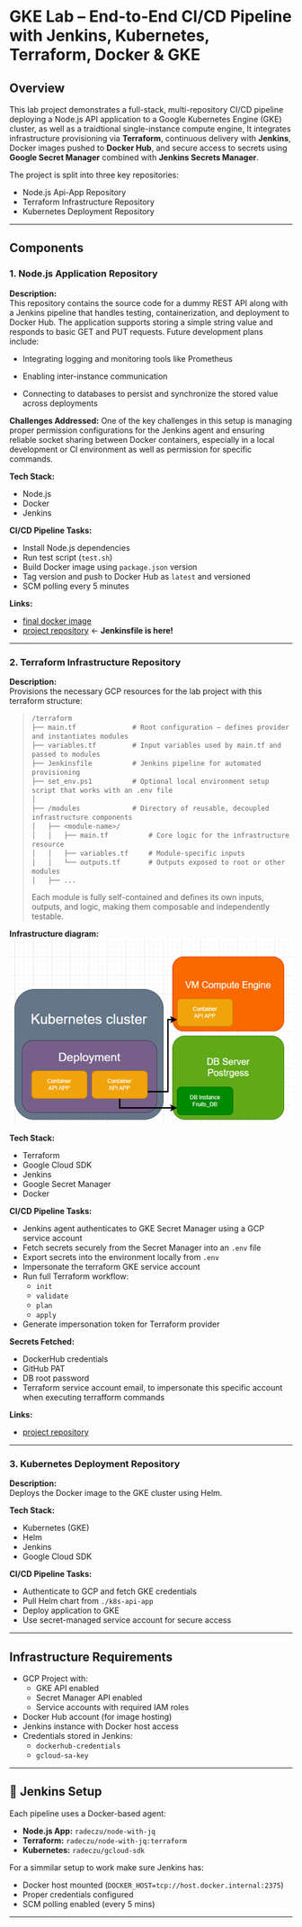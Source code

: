 # GKE Lab – End-to-End CI/CD Pipeline with Jenkins, Kubernetes, Terraform, Docker & GKE

## Overview

This lab project demonstrates a full-stack, multi-repository CI/CD pipeline deploying a Node.js API application to a Google Kubernetes Engine (GKE) cluster, as well as a traidtional single-instance compute engine, It integrates infrastructure provisioning via **Terraform**, continuous delivery with **Jenkins**, Docker images pushed to **Docker Hub**, and secure access to secrets using **Google Secret Manager** combined with **Jenkins Secrets Manager**.

The project is split into three key repositories:

- Node.js Api-App Repository
- Terraform Infrastructure Repository
- Kubernetes Deployment Repository

---

## Components

### 1. Node.js Application Repository

**Description:**  
This repository contains the source code for a dummy REST API along with a Jenkins pipeline that handles testing, containerization, and deployment to Docker Hub. The application supports storing a simple string value and responds to basic GET and PUT requests. Future development plans include:

- Integrating logging and monitoring tools like Prometheus

- Enabling inter-instance communication

- Connecting to databases to persist and synchronize the stored value across deployments

**Challenges Addressed:**
One of the key challenges in this setup is managing proper permission configurations for the Jenkins agent and ensuring reliable socket sharing between Docker containers, especially in a local development or CI environment as well as permission for specific commands.

**Tech Stack:**  
- Node.js
- Docker
- Jenkins

**CI/CD Pipeline Tasks:**
- Install Node.js dependencies
- Run test script (`test.sh`)
- Build Docker image using `package.json` version
- Tag version and push to Docker Hub as `latest` and versioned
- SCM polling every 5 minutes

**Links:**  
- [final docker image](https://hub.docker.com/r/radeczu/apitestapp)
- [project repository](https://github.com/RadCzu/DevOpsTestNode) ← **Jenkinsfile is here!**

---

### 2. Terraform Infrastructure Repository

**Description:**  
Provisions the necessary GCP resources for the lab project with this terraform structure:

> ```
> /terraform  
> ├── main.tf              # Root configuration – defines provider and instantiates modules  
> ├── variables.tf         # Input variables used by main.tf and passed to modules  
> ├── Jenkinsfile          # Jenkins pipeline for automated provisioning  
> ├── set_env.ps1          # Optional local environment setup script that works with an .env file
> │  
> ├── /modules             # Directory of reusable, decoupled infrastructure components  
> │   ├── <module-name>/  
> │   │   ├── main.tf          # Core logic for the infrastructure resource  
> │   │   ├── variables.tf     # Module-specific inputs  
> │   │   └── outputs.tf       # Outputs exposed to root or other modules  
> │   ├── ...  
> ```  
>  
> Each module is fully self-contained and defines its own inputs, outputs, and logic, making them composable and independently testable.  

**Infrastructure diagram:**
![Infrastructure diagram](infra-diag.png)

**Tech Stack:**  
- Terraform
- Google Cloud SDK
- Jenkins
- Google Secret Manager
- Docker

**CI/CD Pipeline Tasks:**
- Jenkins agent authenticates to GKE Secret Manager using a GCP service account
- Fetch secrets securely from the Secret Manager into an `.env` file
- Export secrets into the environment locally from `.env`
- Impersonate the terraform GKE service account
- Run full Terraform workflow:
  - `init`
  - `validate`
  - `plan`
  - `apply`
- Generate impersonation token for Terraform provider

**Secrets Fetched:**
- DockerHub credentials
- GitHub PAT
- DB root password
- Terraform service account email, to impersonate this specific account when executing terrafform commands

**Links:**  
- [project repository](https://github.com/RadCzu/gcloud-lab-terraform)

---

### 3. Kubernetes Deployment Repository

**Description:**  
Deploys the Docker image to the GKE cluster using Helm.

**Tech Stack:**  
- Kubernetes (GKE)
- Helm
- Jenkins
- Google Cloud SDK

**CI/CD Pipeline Tasks:**
- Authenticate to GCP and fetch GKE credentials
- Pull Helm chart from `./k8s-api-app`
- Deploy application to GKE
- Use secret-managed service account for secure access

---

## Infrastructure Requirements

- GCP Project with:
  - GKE API enabled
  - Secret Manager API enabled
  - Service accounts with required IAM roles
- Docker Hub account (for image hosting)
- Jenkins instance with Docker host access
- Credentials stored in Jenkins:
  - `dockerhub-credentials`
  - `gcloud-sa-key`

---

## 🧪 Jenkins Setup

Each pipeline uses a Docker-based agent:

- **Node.js App:** `radeczu/node-with-jq`
- **Terraform:** `radeczu/node-with-jq:terraform`
- **Kubernetes:** `radeczu/gcloud-sdk`

For a simmilar setup to work make sure Jenkins has:
- Docker host mounted (`DOCKER_HOST=tcp://host.docker.internal:2375`)
- Proper credentials configured
- SCM polling enabled (every 5 mins)

---